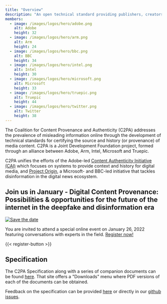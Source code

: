 ```yaml
---
title: "Overview"
description: "An open technical standard providing publishers, creators, and consumers the ability to trace the origin of different types of media."
members:
  - image: /images/logos/hero/adobe.png
    alt: Adobe
    height: 32
  - image: /images/logos/hero/arm.png
    alt: Arm
    height: 24
  - image: /images/logos/hero/bbc.png
    alt: BBC
    height: 34
  - image: /images/logos/hero/intel.png
    alt: Intel
    height: 30
  - image: /images/logos/hero/microsoft.png
    alt: Microsoft
    height: 33
  - image: /images/logos/hero/truepic.png
    alt: Truepic
    height: 44
  - image: /images/logos/hero/twitter.png
    alt: Twitter
    height: 38
---
```


The Coalition for Content Provenance and Authenticity (C2PA) addresses the prevalence of misleading information online through the development of technical standards for certifying the source and history (or provenance) of media content. C2PA is a Joint Development Foundation project, formed through an alliance between Adobe, Arm, Intel, Microsoft and Truepic.

C2PA unifies the efforts of the Adobe-led [Content Authenticity Initiative (CAI)](https://contentauthenticity.org/) which focuses on systems to provide context and history for digital media, and [Project Origin](https://www.originproject.info/), a Microsoft- and BBC-led initiative that tackles disinformation in the digital news ecosystem.

## Join us in January - Digital Content Provenance: Possibilities & opportunities for the future of the internet in the deepfake and disinformation era

[![Save the date](images/save-the-date.png)](/register)

You are invited to attend a special online event on January 26, 2022 featuring conversations with experts in the field. [Register now!](/register)

{{< register-button >}}

## Specification

The C2PA Specification along with a series of companion documents can be found [here](https://c2pa.org/specifications/specifications/1.0/index.html). That site offers a "Downloads" menu where PDF versions of each of the documents can be obtained.

Feedback on the specification can be provided [here](https://docs.google.com/forms/d/e/1FAIpQLSevOsvZKHIc_4Dljk7IkoW37mcuItUEV3I6hoUZhR2suxRVPg/viewform?usp=sf_link) or directly in our [github issues](https://github.com/c2pa-org/specifications/issues).
